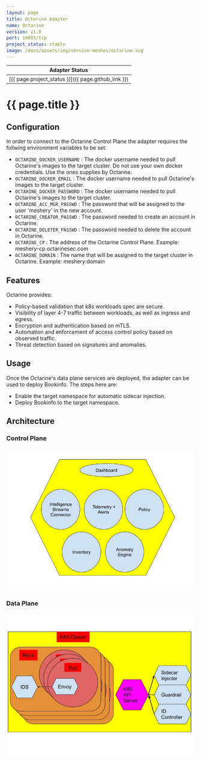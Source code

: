```yaml
---
layout: page
title: Octarine Adapter
name: Octarine
version: v1.0
port: 10003/tcp
project_status: stable
image: /docs/assets/img/service-meshes/octarine.svg
---
```

| Adapter Status |
| :------------: |
| [{{ page.project_status }}]({{ page.github_link }})|

# {{ page.title }}

## Configuration
In order to connect to the Octarine Control Plane the adapter requires the follwing environment variables to be set:

* `OCTARINE_DOCKER_USERNAME` : The docker username needed to pull Octarine's images to the target cluster. Do not use your own docker credentials. Use the ones supplies by Octarine.
* `OCTARINE_DOCKER_EMAIL` : The docker username needed to pull Octarine's images to the target cluster.
* `OCTARINE_DOCKER_PASSWORD` : The docker username needed to pull Octarine's images to the target cluster.
* `OCTARINE_ACC_MGR_PASSWD` : The password that will be assigned to the user 'meshery' in the new account.
* `OCTARINE_CREATOR_PASSWD` : The password needed to create an account in Octarine.
* `OCTARINE_DELETER_PASSWD` : The password needed to delete the account in Octarine.
* `OCTARINE_CP` : The address of the Octarine Control Plane. Example: meshery-cp.octarinesec.com
* `OCTARINE_DOMAIN` : The name that will be assigned to the target cluster in Octarine. Example: meshery:domain

## Features

Octarine provides:

* Policy-based validation that k8s workloads spec are secure.
* Visibility of layer 4-7 traffic between workloads, as well as ingress and egress.
* Encryption and authentication based on mTLS.
* Automation and enforcement of access control policy based on observed traffic.
* Threat detection based on signatures and anomalies.

## Usage

Once the Octarine's data plane services are deployed, the adapter can be used to deploy Bookinfo. The steps here are:

* Enable the target namespace for automatic sidecar injection.
* Deploy Bookinfo to the target namespace.

## Architecture

### Control Plane

![Alt text](./octarine_cparch.jpg?raw=true "Octarine Control Plane")

### Data Plane

![Alt text](./octarine_dparch.jpg?raw=true "Octarine Data Plane")
